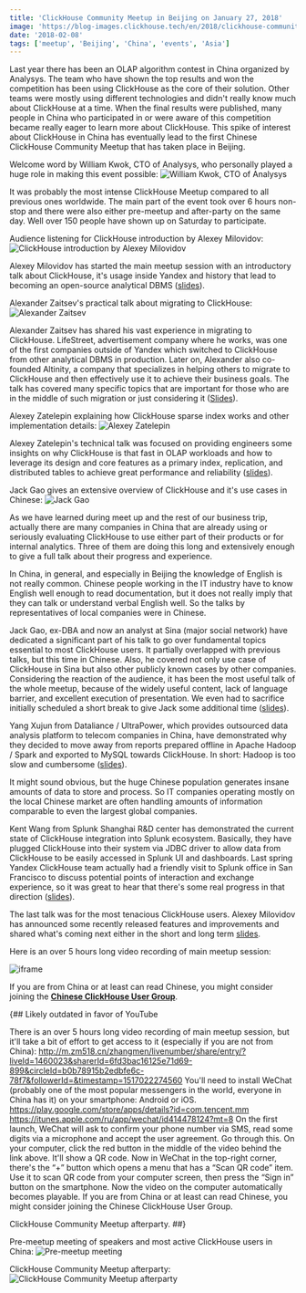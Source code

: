 ```yaml
---
title: 'ClickHouse Community Meetup in Beijing on January 27, 2018'
image: 'https://blog-images.clickhouse.tech/en/2018/clickhouse-community-meetup-in-beijing-on-january-27-2018/main.jpg'
date: '2018-02-08'
tags: ['meetup', 'Beijing', 'China', 'events', 'Asia']
---
```


Last year there has been an OLAP algorithm contest in China organized by Analysys. The team who have shown the top results and won the competition has been using ClickHouse as the core of their solution. Other teams were mostly using different technologies and didn't really know much about ClickHouse at a time. When the final results were published, many people in China who participated in or were aware of this competition became really eager to learn more about ClickHouse. This spike of interest about ClickHouse in China has eventually lead to the first Chinese ClickHouse Community Meetup that has taken place in Beijing.

Welcome word by William Kwok, CTO of Analysys, who personally played a huge role in making this event possible:
![William Kwok, CTO of Analysys](https://blog-images.clickhouse.tech/en/2018/clickhouse-community-meetup-in-beijing-on-january-27-2018/1.jpg)

It was probably the most intense ClickHouse Meetup compared to all previous ones worldwide. The main part of the event took over 6 hours non-stop and there were also either pre-meetup and after-party on the same day. Well over 150 people have shown up on Saturday to participate.

Audience listening for ClickHouse introduction by Alexey Milovidov:
![ClickHouse introduction by Alexey Milovidov](https://blog-images.clickhouse.tech/en/2018/clickhouse-community-meetup-in-beijing-on-january-27-2018/2.jpg)

Alexey Milovidov has started the main meetup session with an introductory talk about ClickHouse, it's usage inside Yandex and history that lead to becoming an open-source analytical DBMS ([slides](https://presentations.clickhouse.tech/meetup12/introduction/)).

Alexander Zaitsev's practical talk about migrating to ClickHouse:
![Alexander Zaitsev](https://blog-images.clickhouse.tech/en/2018/clickhouse-community-meetup-in-beijing-on-january-27-2018/3.jpg)

Alexander Zaitsev has shared his vast experience in migrating to ClickHouse. LifeStreet, advertisement company where he works, was one of the first companies outside of Yandex which switched to ClickHouse from other analytical DBMS in production. Later on, Alexander also co-founded Altinity, a company that specializes in helping others to migrate to ClickHouse and then effectively use it to achieve their business goals. The talk has covered many specific topics that are important for those who are in the middle of such migration or just considering it ([Slides](https://presentations.clickhouse.tech/meetup12/migration.pptx)).

Alexey Zatelepin explaining how ClickHouse sparse index works and other implementation details:
![Alexey Zatelepin](https://blog-images.clickhouse.tech/en/2018/clickhouse-community-meetup-in-beijing-on-january-27-2018/4.jpg)

Alexey Zatelepin's technical talk was focused on providing engineers some insights on why ClickHouse is that fast in OLAP workloads and how to leverage its design and core features as a primary index, replication, and distributed tables to achieve great performance and reliability ([slides](https://presentations.clickhouse.tech/meetup12/internals.pdf)).

Jack Gao gives an extensive overview of ClickHouse and it's use cases in Chinese:
![Jack Gao](https://blog-images.clickhouse.tech/en/2018/clickhouse-community-meetup-in-beijing-on-january-27-2018/5.jpg)

As we have learned during meet up and the rest of our business trip, actually there are many companies in China that are already using or seriously evaluating ClickHouse to use either part of their products or for internal analytics. Three of them are doing this long and extensively enough to give a full talk about their progress and experience.

In China, in general, and especially in Beijing the knowledge of English is not really common. Chinese people working in the IT industry have to know English well enough to read documentation, but it does not really imply that they can talk or understand verbal English well. So the talks by representatives of local companies were in Chinese.

Jack Gao, ex-DBA and now an analyst at Sina (major social network) have dedicated a significant part of his talk to go over fundamental topics essential to most ClickHouse users. It partially overlapped with previous talks, but this time in Chinese. Also, he covered not only use case of ClickHouse in Sina but also other publicly known cases by other companies. Considering the reaction of the audience, it has been the most useful talk of the whole meetup, because of the widely useful content, lack of language barrier, and excellent execution of presentation. We even had to sacrifice initially scheduled a short break to give Jack some additional time ([slides](https://presentations.clickhouse.tech/meetup12/power_your_data.pdf)).

Yang Xujun from Dataliance / UltraPower, which provides outsourced data analysis platform to telecom companies in China, have demonstrated why they decided to move away from reports prepared offline in Apache Hadoop / Spark and exported to MySQL towards ClickHouse. In short: Hadoop is too slow and cumbersome ([slides](https://presentations.clickhouse.tech/meetup12/telecom.pdf)).

It might sound obvious, but the huge Chinese population generates insane amounts of data to store and process. So IT companies operating mostly on the local Chinese market are often handling amounts of information comparable to even the largest global companies.

Kent Wang from Splunk Shanghai R&D center has demonstrated the current state of ClickHouse integration into Splunk ecosystem. Basically, they have plugged ClickHouse into their system via JDBC driver to allow data from ClickHouse to be easily accessed in Splunk UI and dashboards. Last spring Yandex ClickHouse team actually had a friendly visit to Splunk office in San Francisco to discuss potential points of interaction and exchange experience, so it was great to hear that there's some real progress in that direction ([slides](https://presentations.clickhouse.tech/meetup12/splunk.pdf)).

The last talk was for the most tenacious ClickHouse users. Alexey Milovidov has announced some recently released features and improvements and shared what's coming next either in the short and long term [slides](https://presentations.clickhouse.tech/meetup12/news_and_plans/).

Here is an over 5 hours long video recording of main meetup session:

![iframe](https://www.youtube.com/embed/UXw8izZGPGk)

If you are from China or at least can read Chinese, you might consider joining the **[Chinese ClickHouse User Group](http://www.clickhouse.com.cn/)**.

{## Likely outdated in favor of YouTube

There is an over 5 hours long video recording of main meetup session, but it'll take a bit of effort to get access to it (especially if you are not from China): http://m.zm518.cn/zhangmen/livenumber/share/entry/?liveId=1460023&sharerId=6fd3bac16125e71d69-899&circleId=b0b78915b2edbfe6c-78f7&followerId=&timestamp=1517022274560
You'll need to install WeChat (probably one of the most popular messengers in the world, everyone in China has it) on your smartphone: Android or iOS. https://play.google.com/store/apps/details?id=com.tencent.mm https://itunes.apple.com/ru/app/wechat/id414478124?mt=8
On the first launch, WeChat will ask to confirm your phone number via SMS, read some digits via a microphone and accept the user agreement. Go through this.
On your computer, click the red button in the middle of the video behind the link above. It'll show a QR code. Now in WeChat in the top-right corner, there's the “+” button which opens a menu that has a “Scan QR code” item. Use it to scan QR code from your computer screen, then press the “Sign in” button on the smartphone. Now the video on the computer automatically becomes playable.
If you are from China or at least can read Chinese, you might consider joining the Chinese ClickHouse User Group.

ClickHouse Community Meetup afterparty.
##}

Pre-meetup meeting of speakers and most active ClickHouse users in China:
![Pre-meetup meeting](https://blog-images.clickhouse.tech/en/2018/clickhouse-community-meetup-in-beijing-on-january-27-2018/6.jpg)

ClickHouse Community Meetup afterparty:
![ClickHouse Community Meetup afterparty](https://blog-images.clickhouse.tech/en/2018/clickhouse-community-meetup-in-beijing-on-january-27-2018/7.jpg)
